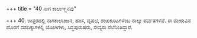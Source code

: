 +++
title = "40 ನಾಗ ಕಾಲಾಞ್ಜನವು"

+++
40. ಉತ್ತರದಲ್ಲಿ ನಾಗಕಾಲಾಂಜನ, ಹಂಸ, ವೃಷಭ, ಶಂಖಕೂಟಗಳೆಂಬ ನಾಲ್ಕು ಪರ್ವತಗಳಿವೆ. ಈ ಮೇರುವಿನ ಹೊರಗೆ ದಶದಿಕ್ಕುಗಳಲ್ಲಿ ಯೋಗಿಗಳು, ಸಿದ್ಧಪುರುಷರು, ಸೇವ್ಯರು ನೆಲೆನಿಂತಿದ್ದಾರೆ.
